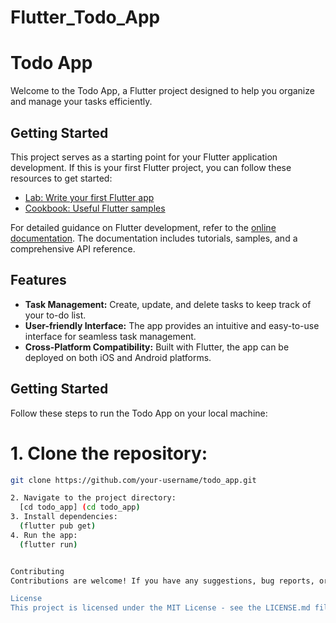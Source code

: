 # Flutter_Todo_App

# Todo App

Welcome to the Todo App, a Flutter project designed to help you organize and manage your tasks efficiently.

## Getting Started

This project serves as a starting point for your Flutter application development. If this is your first Flutter project, you can follow these resources to get started:

- [Lab: Write your first Flutter app](https://docs.flutter.dev/get-started/codelab)
- [Cookbook: Useful Flutter samples](https://docs.flutter.dev/cookbook)

For detailed guidance on Flutter development, refer to the [online documentation](https://docs.flutter.dev/). The documentation includes tutorials, samples, and a comprehensive API reference.

## Features

- **Task Management:** Create, update, and delete tasks to keep track of your to-do list.
- **User-friendly Interface:** The app provides an intuitive and easy-to-use interface for seamless task management.
- **Cross-Platform Compatibility:** Built with Flutter, the app can be deployed on both iOS and Android platforms.

## Getting Started

Follow these steps to run the Todo App on your local machine:

# 1. Clone the repository:

   ```bash
   git clone https://github.com/your-username/todo_app.git

 2. Navigate to the project directory:  
     [cd todo_app] (cd todo_app)
 3. Install dependencies: 
     (flutter pub get)
 4. Run the app: 
     (flutter run)


Contributing
Contributions are welcome! If you have any suggestions, bug reports, or feature requests, please open an issue or submit a pull request. Let's make the Todo App even better together.

License
This project is licensed under the MIT License - see the LICENSE.md file for details.
